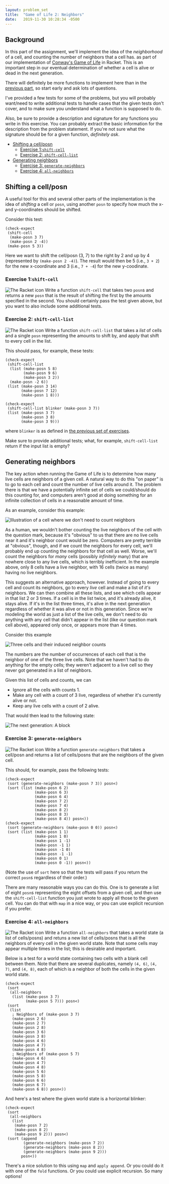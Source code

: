 ```yaml
---
layout: problem_set
title:  "Game of Life 2: Neighbors"
date:   2019-11-30 10:28:34 -0500
---
```


## Background <!-- omit in toc -->

In this part of the assignment, we'll implement
the idea of the _neighborhood_ of a cell, and counting
the number of neighbors that a cell has.
as part of our implementation of
[Conway's Game of Life](game-of-life.html) in Racket.
This is an
important step in our eventual determination of
whether a cell is alive or dead in the next generation.

There will definitely be more functions to implement
here than in the
[previous part](game-of-life-display.html), so start
early and ask lots of questions.

I've provided a few tests for some of the problems,
but you will probably want/need to write additional
tests to handle cases that the given tests don't cover,
and to make sure you understand what a function is supposed to do.

Also, be sure to provide a description and signature
for any functions you write in this exercise. You can
probably extract the basic information for the
description from the problem statement. If you're not
sure what the signature should be for a given function,
_definitely ask_.

- [Shifting a cell/posn](#shifting-a-cellposn)
  - [Exercise 1:`shift-cell`](#exercise-1shift-cell)
  - [Exercise 2: `shift-cell-list`](#exercise-2-shift-cell-list)
- [Generating neighbors](#generating-neighbors)
  - [Exercise 3: `generate-neighbors`](#exercise-3-generate-neighbors)
  - [Exercise 4: `all-neighbors`](#exercise-4-all-neighbors)

## Shifting a cell/posn

A useful tool for this and several other parts of the
implementation is the idea of _shifting_ a cell or
`posn`, using another `posn` to specify how much the
x- and y-coordinates should be shifted.

Consider this test:

```racket
(check-expect
 (shift-cell
  (make-posn 3 7)
  (make-posn 2 -4))
 (make-posn 5 3))
 ```

 Here we want to shift the cell/posn (3, 7) to the right
 by 2 and up by 4 (represented by `(make-posn 2 -4)`).
 The result would then be 5 (i.e., `3 + 2`) for the new
 x-coordinate and 3 (i.e., `7 + -4`) for the
 new y-coodinate.

### Exercise 1:`shift-cell`

![The Racket icon](../favicon-32x32.png)
Write a function `shift-cell` that takes two `posn`s
and returns a new `posn` that is the result of shifting
the first by the amounts specified in the second. You
should certainly pass the test given above, but you want to also include some additional tests.

### Exercise 2: `shift-cell-list`

![The Racket icon](../favicon-32x32.png)
Write a function `shift-cell-list` that takes a _list_
of cells and a single `posn` representing the amounts to
shift by, and apply that shift to every cell in the
list.

This should pass, for example, these tests:

```racket
(check-expect
 (shift-cell-list
  (list (make-posn 5 8)
        (make-posn 9 6)
        (make-posn 3 2))
  (make-posn -2 6))
 (list (make-posn 3 14)
       (make-posn 7 12)
       (make-posn 1 8)))

(check-expect
 (shift-cell-list blinker (make-posn 3 7))
 (list (make-posn 3 7)
       (make-posn 3 8)
       (make-posn 3 9)))
```

where `blinker` is as defined in
[the previous set of exercises](game-of-life-display.html).

Make sure to provide additional tests; what, for
example, `shift-cell-list` return if the input list
is empty?

## Generating neighbors

The key action when running the Game of Life is to
determine how many live cells are neighbors of a given
cell. A natural way to do this "on paper" is to go to
each cell and count the number of live cells around it.
The problem there is that we have a potentially infinite
set of cells we could/should do this counting for, and
computers aren't good at doing something for an infinite
collection of cells in a reasonable amount of time.

As an example, consider this example:

![Illustration of a cell where we don't need to count neighbors](../assets/images/Do_we_need_to_compute_neighbors.png)

As a human, we wouldn't bother counting the live
neighbors of the cell with the question mark, because
it's "obvious" to us that there are no live cells near
it and it's neighbor count would be zero. Computers are
pretty terrible at "obvious", though, and if we count
the neighbors for every cell, we'll probably end up
counting the neighbors for that cell as well. Worse,
we'll count the neighbors for _many_ cells (possibly
_infinitely_ many) that are nowhere close to any live
cells, which is terribly inefficient. In the example
above, only 8 cells have a live neighbor, with 16
cells (twice as many) having no live neighbors.

This suggests an alternative approach, however. Instead
of going to every cell and count its neighbors, go to
every _live_ cell and make a list of _it's_ neighbors.
We can then combine all these lists, and see which cells
appear in that list 2 or 3 times. If a cell is in the
list twice, and it's already alive, it stays alive. If
it's in the list three times, it's alive in the next
generation regardless of whether it was alive or not in
this generation. Since we're modeling the world as just
a list of the live cells, we don't need to do anything
with any cell that didn't appear in the list (like our
question mark cell above), appeared only once, or
appears more than 4 times.

Consider this example

![Three cells and their induced neighbor counts](../assets/images/Counting_neighbors.png)

The numbers are the number of occurrences of each
cell that is the neighbor of one of the three live
cells. Note that we haven't had to do anything for
the empty cells; they weren't adjacent to a live
cell so they never got generated in a list of
neighbors.

Given this list of cells and counts, we can

- Ignore all the cells with counts 1.
- Make any cell with a count of 3 live, regardless of
  whether it's currently alive or not.
- Keep any live cells with a count of 2 alive.

That would then lead to the following state:

![The next generation: A block](../assets/images/Next_gen_block.png)

### Exercise 3: `generate-neighbors`

![The Racket icon](../favicon-32x32.png)
Write a function `generate-neighbors` that takes a
cell/posn and returns a list of cells/posns that are
the neighbors of the given cell.

This should, for example, pass the following tests:

```racket
(check-expect
 (sort (generate-neighbors (make-posn 7 3)) posn<)
 (sort (list (make-posn 6 2)
             (make-posn 6 3)
             (make-posn 6 4)
             (make-posn 7 2)
             (make-posn 7 4)
             (make-posn 8 2)
             (make-posn 8 3)
             (make-posn 8 4)) posn<))
(check-expect
 (sort (generate-neighbors (make-posn 0 0)) posn<)
 (sort (list (make-posn 1 1)
             (make-posn 1 0)
             (make-posn 1 -1)
             (make-posn -1 1)
             (make-posn -1 0)
             (make-posn -1 -1)
             (make-posn 0 1)
             (make-posn 0 -1)) posn<))
```

(Note the use of `sort` here so that the tests will pass
if you return the correct `posn`s regardless of their
order.)

There are many reasonable ways you can do this.
One is to generate a list of eight `posn`s representing
the eight offsets from a given cell, and then use
the `shift-cell-list` function you just wrote to apply
all those to the given cell. You can do that with `map`
in a nice way, or you can use explicit recursion if
you prefer.

### Exercise 4: `all-neighbors`

![The Racket icon](../favicon-32x32.png)
Write a function `all-neighbors` that takes a world
state (a list of cells/posns) and retuns a new list
of cells/posns that is all the neighbors of every
cell in the given world state. Note that some cells
may appear multiple times in the list; this is
desirable and important.

Below is a test for a world state containing two cells
with a blank cell between them. Note that there are
several duplicates, namely `(4, 6)`, `(4, 7)`, and
`(4, 8)`, each of which is a neighbor of both the
cells in the given world state.

```racket
(check-expect
 (sort
  (all-neighbors
   (list (make-posn 3 7)
         (make-posn 5 7))) posn<)
 (sort
  (list
   ; Neighbors of (make-posn 3 7)
   (make-posn 2 6)
   (make-posn 2 7)
   (make-posn 2 8)
   (make-posn 3 6)
   (make-posn 3 8)
   (make-posn 4 6)
   (make-posn 4 7)
   (make-posn 4 8)
   ; Neighbors of (make-posn 5 7)
   (make-posn 4 6)
   (make-posn 4 7)
   (make-posn 4 8)
   (make-posn 5 6)
   (make-posn 5 8)
   (make-posn 6 6)
   (make-posn 6 7)
   (make-posn 6 8)) posn<))
```

And here's a test where the given world state is a
horizontal blinker:

```racket
(check-expect
 (sort
  (all-neighbors
   (list
    (make-posn 7 2)
    (make-posn 8 2)
    (make-posn 9 2))) posn<)
 (sort (append
        (generate-neighbors (make-posn 7 2))
        (generate-neighbors (make-posn 8 2))
        (generate-neighbors (make-posn 9 2)))
       posn<))
```

There's a nice solution to this using `map` and
`apply append`. Or you could do it with one of the `fold`
functions. Or you could use explicit recursion. So many
options!